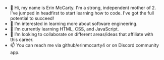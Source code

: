  - 👋 Hi, my name is Erin McCarty. I'm a strong, independent mother of 2. I've jumped in headfirst to start learning how to code. I've got the full potential to succeed! 
- 👀 I’m interested in learning more about software engineering.
- 🌱 I’m currently learning HTML, CSS, and JavaScript.
- 💞️ I’m looking to collaborate on different areas/ideas that affiliate with this career.
- 📫 You can reach me via github/erinmccarty4 or on Discord community app.

<!---
erinmccarty4/erinmccarty4 is a ✨ special ✨ repository because its `README.md` (this file) appears on your GitHub profile.
You can click the Preview link to take a look at your changes.
--->
